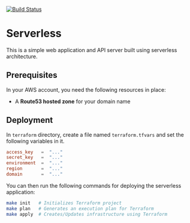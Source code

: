 [![Build Status][circleci-image]][circleci-url]

# Serverless
This is a simple web application and API server built using serverless architecture.

## Prerequisites
In your AWS account, you need the following resources in place:

  * A **Route53 hosted zone** for your domain name

## Deployment
In `terraform` directory, create a file named `terraform.tfvars` and set the following variables in it.

```toml
access_key   =  "..."
secret_key   =  "..."
environment  =  "..."
region       =  "..."
domain       =  "..."
```

You can then run the following commands for deploying the serverless application:

```bash
make init   # Initializes Terraform project
make plan   # Generates an execution plan for Terraform
make apply  # Creates/Updates infrastructure using Terraform
```


[circleci-url]: https://circleci.com/gh/moorara/serverless-demo/tree/master
[circleci-image]: https://circleci.com/gh/moorara/serverless-demo/tree/master.svg?style=shield
